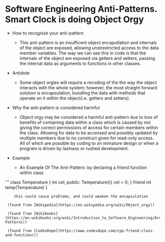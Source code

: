 # Software Engineering Anti-Patterns. Smart Clock is doing Object Orgy

* How to recognize your anti-pattern
  * This anti-pattern is an insufficent object encaputlation and internals of the object are exposed, allowing unstrestricted access to the data member variables.
    The way we can see this in code is that the internals of the object are exposed via getters and setters, passing the internal data as arguments to functions in other classes.



* Antidote
  * Some object orgies will require a recoding of the the way the object interacts with the whole system; however, the most straight
    forward solution is encapsulation, bundling the data with methods that operate on it within the object(i.e. getters and setters).

* Why the anti-pattern is considered harmful
  * Object orgy may be considered a harmful anti-pattern due to loss of benefits of containing data within a class which is caused by not giving the correct permissions of access for certain members within the class. Allowing for data to be accessed 
    and possibly updated by multiple members due to no construct given for read-only access. All of which are possible by coding
    to an immature design or when a program is driven by laziness or rushed development.

* Example
  * An Example Of The Anti-Pattern:
    by declaring a friend function within class

'''
class Temperature
{
  int cel;
  pubilc:
  Temperature(){
  cel = 0;
  }
  friend int temp(Temperature)
}
```
    this could cause problems, and could weaken the encapsulation

 (found from [Wikipedia](https://en.wikipedia.org/wiki/Object_orgy))
 
 (found from [Wikibooks](https://en.wikibooks.org/wiki/Introduction_to_Software_Engineering/Architecture/Anti-Patterns))
 
 (found from [CodesDope](https://www.codesdope.com/cpp-friend-class-and-function/))
 
